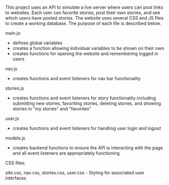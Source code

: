 This project uses an API to simulate a live server where users can post links to websites. Each user can favorite stories, post their own stories, and see which users have posted stories. 
The website uses several CSS and JS files to create a working database. The purpose of each file is described below.

main.js:
- defines global variables
- creates a function allowing individual variables to be shown on their own
- creates functions for opening the website and remembering logged in users

nav.js
- creates functions and event listeners for nav bar functionality

stories.js
- creates functions and event listeners for story functionality including submitting new stories, favoriting stories, deleting stories, and showing stories in "my stories" and "favorites"

user.js
- creates functions and event listeners for handling user login and logout

models.js
- creates backend functions to ensure the API is interacting with the page and all event listeners are appropriately functioning

CSS files:

site.css, nav.css, stories.css, user.css - Styling for associated user interfaces
